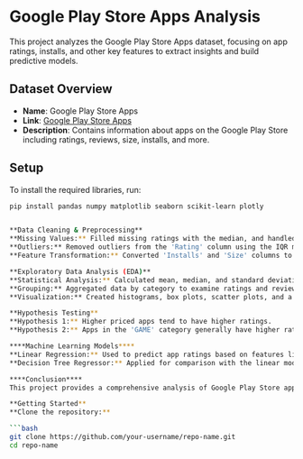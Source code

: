 # **Google Play Store Apps Analysis**

This project analyzes the Google Play Store Apps dataset, focusing on app ratings, installs, and other key features to extract insights and build predictive models.

## **Dataset Overview**
- **Name**: Google Play Store Apps
- **Link**: [Google Play Store Apps](https://www.kaggle.com/datasets/lava18/google-play-store-apps/data)
- **Description**: Contains information about apps on the Google Play Store including ratings, reviews, size, installs, and more.

## **Setup**
To install the required libraries, run:

```bash
pip install pandas numpy matplotlib seaborn scikit-learn plotly


**Data Cleaning & Preprocessing**
**Missing Values:** Filled missing ratings with the median, and handled other categorical columns by filling with the mode.
**Outliers:** Removed outliers from the 'Rating' column using the IQR method.
**Feature Transformation:** Converted 'Installs' and 'Size' columns to numerical values for better analysis.

**Exploratory Data Analysis (EDA)**
**Statistical Analysis:** Calculated mean, median, and standard deviation of ratings.
**Grouping:** Aggregated data by category to examine ratings and reviews.
**Visualization:** Created histograms, box plots, scatter plots, and a correlation heatmap to visualize data trends and relationships.

**Hypothesis Testing**
**Hypothesis 1:** Higher priced apps tend to have higher ratings.
**Hypothesis 2:** Apps in the 'GAME' category generally have higher ratings than other categories.

****Machine Learning Models****
**Linear Regression:** Used to predict app ratings based on features like reviews and installs.
**Decision Tree Regressor:** Applied for comparison with the linear model.

****Conclusion****
This project provides a comprehensive analysis of Google Play Store apps, with a focus on data cleaning, exploratory analysis, hypothesis testing, and machine learning. It aims to offer actionable insights and predictions for app developers and analysts.

**Getting Started**
**Clone the repository:**

```bash
git clone https://github.com/your-username/repo-name.git
cd repo-name
